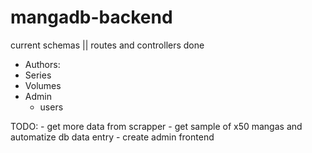 # mangadb-backend

current schemas || routes and controllers done
- Authors:
- Series
- Volumes
- Admin
    - users

TODO: 
    - get more data from scrapper
    - get sample of x50 mangas and automatize db data entry
    - create admin frontend
